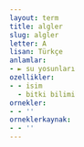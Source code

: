 ```yaml
---
layout: term
title: algler
slug: algler
letter: A
lisan: Türkçe
anlamlar:
- ► su yosunları
ozellikler:
- - isim
  - bitki bilimi
ornekler:
- - ''
orneklerkaynak:
- - ''
---
```

